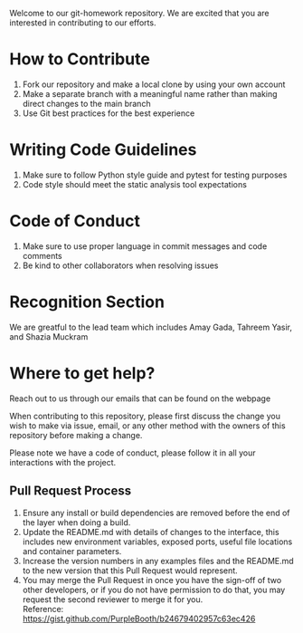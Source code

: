 Welcome to our git-homework repository. We are excited that you are interested in contributing to our efforts. 

# How to Contribute 
 1. Fork our repository and make a local clone by using your own account 
 2. Make a separate branch with a meaningful name rather than making direct changes to the main branch
 3. Use Git best practices for the best experience

# Writing Code Guidelines
 1. Make sure to follow Python style guide and pytest for testing purposes 
 2. Code style should meet the static analysis tool expectations

# Code of Conduct 
 1. Make sure to use proper language in commit messages and code comments 
 2. Be kind to other collaborators when resolving issues

# Recognition Section 
 We are greatful to the lead team which includes Amay Gada, Tahreem Yasir, and Shazia Muckram 

# Where to get help?
  Reach out to us through our emails that can be found on the webpage 

When contributing to this repository, please first discuss the change you wish to make via issue,
email, or any other method with the owners of this repository before making a change. 

Please note we have a code of conduct, please follow it in all your interactions with the project.

## Pull Request Process

1. Ensure any install or build dependencies are removed before the end of the layer when doing a 
   build.
2. Update the README.md with details of changes to the interface, this includes new environment 
   variables, exposed ports, useful file locations and container parameters.
3. Increase the version numbers in any examples files and the README.md to the new version that this
   Pull Request would represent.
4. You may merge the Pull Request in once you have the sign-off of two other developers, or if you 
   do not have permission to do that, you may request the second reviewer to merge it for you.  
Reference: https://gist.github.com/PurpleBooth/b24679402957c63ec426
